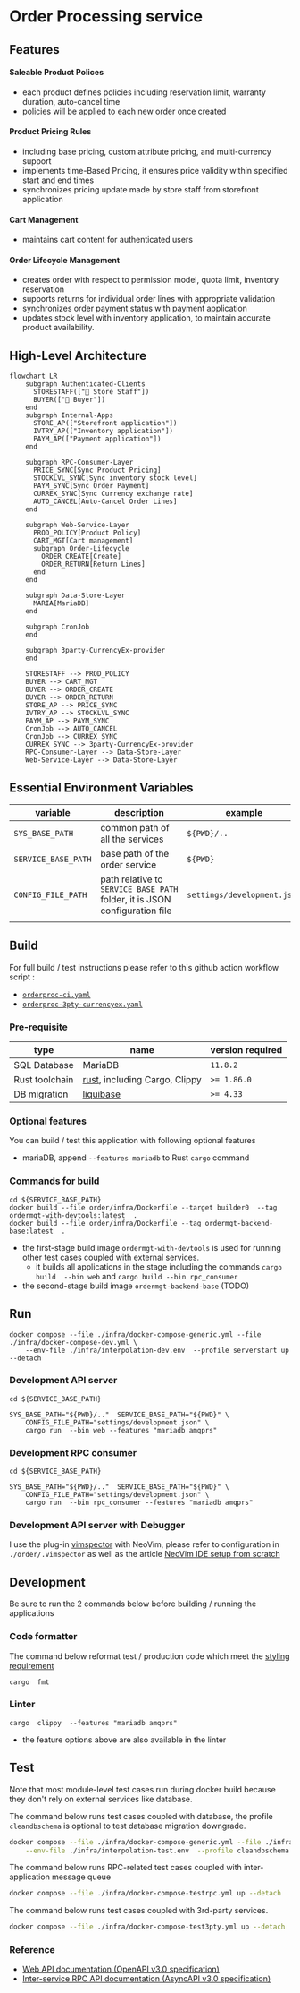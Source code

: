 # Order Processing service
## Features
#### Saleable Product Polices
- each product defines policies including reservation limit, warranty duration, auto-cancel time
- policies will be applied to each new order once created
#### Product Pricing Rules
- including base pricing, custom attribute pricing, and multi-currency support
- implements time-Based Pricing, it ensures price validity within specified start and end times
- synchronizes pricing update made by store staff from storefront application
#### Cart Management
- maintains cart content for authenticated users
#### Order Lifecycle Management
- creates order with respect to permission model, quota limit, inventory reservation
- supports returns for individual order lines with appropriate validation
- synchronizes order payment status with payment application
- updates stock level with inventory application, to maintain accurate product availability.

## High-Level Architecture

```mermaid
flowchart LR
    subgraph Authenticated-Clients
      STORESTAFF(["👤 Store Staff"])
      BUYER(["👤 Buyer"])
    end
    subgraph Internal-Apps
      STORE_AP(["Storefront application"])
      IVTRY_AP(["Inventory application"])
      PAYM_AP(["Payment application"])
    end
    
    subgraph RPC-Consumer-Layer
      PRICE_SYNC[Sync Product Pricing]
      STOCKLVL_SYNC[Sync inventory stock level]
      PAYM_SYNC[Sync Order Payment]
      CURREX_SYNC[Sync Currency exchange rate]
      AUTO_CANCEL[Auto-Cancel Order Lines]
    end

    subgraph Web-Service-Layer
      PROD_POLICY[Product Policy]
      CART_MGT[Cart management]
      subgraph Order-Lifecycle
        ORDER_CREATE[Create]
        ORDER_RETURN[Return Lines]
      end
    end

    subgraph Data-Store-Layer
      MARIA[MariaDB]
    end

    subgraph CronJob
    end

    subgraph 3party-CurrencyEx-provider
    end
    
    STORESTAFF --> PROD_POLICY
    BUYER --> CART_MGT
    BUYER --> ORDER_CREATE
    BUYER --> ORDER_RETURN
    STORE_AP --> PRICE_SYNC
    IVTRY_AP --> STOCKLVL_SYNC
    PAYM_AP --> PAYM_SYNC
    CronJob --> AUTO_CANCEL
    CronJob --> CURREX_SYNC
    CURREX_SYNC --> 3party-CurrencyEx-provider
    RPC-Consumer-Layer --> Data-Store-Layer
    Web-Service-Layer --> Data-Store-Layer
```

## Essential Environment Variables
|variable|description|example|
|--------|-----------|-------|
|`SYS_BASE_PATH`| common path of all the services| `${PWD}/..` |
|`SERVICE_BASE_PATH`| base path of the order service | `${PWD}` |
|`CONFIG_FILE_PATH`| path relative to `SERVICE_BASE_PATH` folder, it is JSON configuration file | `settings/development.json` |
||||


## Build
For full build / test instructions please refer to this github action workflow script :
- [`orderproc-ci.yaml`](../../.github/workflows/orderproc-ci.yaml)
- [`orderproc-3pty-currencyex.yaml`](../../.github/workflows/orderproc-3pty-currencyex.yaml)

### Pre-requisite
| type | name | version required |
|------|------|------------------|
| SQL Database | MariaDB | `11.8.2` |
| Rust toolchain | [rust](https://github.com/rust-lang/rust), including Cargo, Clippy | `>= 1.86.0` |
| DB migration | [liquibase](https://github.com/liquibase/liquibase) | `>= 4.33` |

### Optional features
You can build / test this application with following optional features
- mariaDB, append `--features mariadb` to Rust `cargo` command 

### Commands for build
```shell
cd ${SERVICE_BASE_PATH}
docker build --file order/infra/Dockerfile --target builder0  --tag ordermgt-with-devtools:latest  .
docker build --file order/infra/Dockerfile --tag ordermgt-backend-base:latest  .
```

- the first-stage build image `ordermgt-with-devtools` is used for running other test cases coupled with external services.
  - it builds all applications in the stage including the commands `cargo build  --bin web` and `cargo build --bin rpc_consumer`
- the second-stage build image `ordermgt-backend-base`  (TODO)


## Run
```shell
docker compose --file ./infra/docker-compose-generic.yml --file ./infra/docker-compose-dev.yml \
    --env-file ./infra/interpolation-dev.env  --profile serverstart up --detach
```

### Development API server
```shell=?
cd ${SERVICE_BASE_PATH}

SYS_BASE_PATH="${PWD}/.."  SERVICE_BASE_PATH="${PWD}" \
    CONFIG_FILE_PATH="settings/development.json" \
    cargo run  --bin web --features "mariadb amqprs"
```
### Development RPC consumer
```shell=?
cd ${SERVICE_BASE_PATH}

SYS_BASE_PATH="${PWD}/.."  SERVICE_BASE_PATH="${PWD}" \
    CONFIG_FILE_PATH="settings/development.json" \
    cargo run  --bin rpc_consumer --features "mariadb amqprs"
```

### Development API server with Debugger
I use the plug-in [vimspector](https://github.com/puremourning/vimspector) with NeoVim, please refer to configuration in `./order/.vimspector` as well as the article [NeoVim IDE setup from scratch](https://hackmd.io/@0V3cv8JJRnuK3jMwbJ-EeA/r1XR_hZL3)


## Development
Be sure to run the 2 commands below before building / running the applications

### Code formatter
The command below reformat test / production code which meet the [styling requirement](https://github.com/rust-lang/rust/tree/HEAD/src/doc/style-guide/src)
```shell
cargo  fmt
```

### Linter
```shell
cargo  clippy  --features "mariadb amqprs"
```
- the feature options above are also available in the linter


## Test
Note that most module-level test cases run during docker build because they don't rely on external services like database.

The command below runs test cases coupled with database, the profile `cleandbschema` is optional to test database migration downgrade.
```bash
docker compose --file ./infra/docker-compose-generic.yml --file ./infra/docker-compose-test.yml \
    --env-file ./infra/interpolation-test.env  --profile cleandbschema  up --detach
```

The command below runs RPC-related test cases coupled with inter-application message queue
```bash
docker compose --file ./infra/docker-compose-testrpc.yml up --detach
```

The command below runs test cases coupled with 3rd-party services.
```bash
docker compose --file ./infra/docker-compose-test3pty.yml up --detach
```

### Reference
- [Web API documentation (OpenAPI v3.0 specification)](./doc/api/openapi.yaml)
- [Inter-service RPC API documentation (AsyncAPI v3.0 specification)](./doc/api/asyncapi.yaml)

